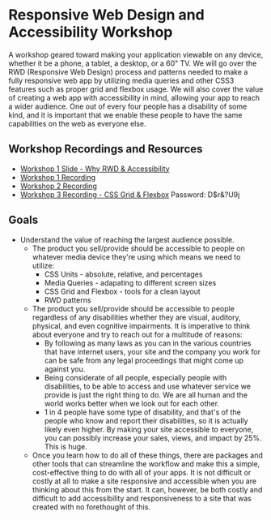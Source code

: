 # **Responsive Web Design and Accessibility Workshop**

A workshop geared toward making your application viewable on any device, whether it be a phone, a tablet, a desktop, or a 60" TV. We will go over the RWD (Responsive Web Design) process and patterns needed to make a fully responsive web app by utilizing media queries and other CSS3 features such as proper grid and flexbox usage. We will also cover the value of creating a web app with accessibility in mind, allowing your app to reach a wider audience. One out of every four people has a disability of some kind, and it is important that we enable these people to have the same capabilities on the web as everyone else.

## **Workshop Recordings and Resources**

- [Workshop 1 Slide - Why RWD & Accessibility](https://docs.google.com/presentation/d/1JGjbt-jYxRzizutZudQR5uj_-GDjkLu2UuBsLW2pU4U/edit?usp=sharing)
- [Workshop 1 Recording](https://drive.google.com/file/d/1opxEqOBV5uLURnLHCPE0nnU5nVHs2aSe/view?usp=sharing)
- [Workshop 2 Recording](https://drive.google.com/file/d/1opxEqOBV5uLURnLHCPE0nnU5nVHs2aSe/view?usp=sharing)
- [Workshop 3 Recording - CSS Grid & Flexbox](https://us02web.zoom.us/rec/share/vvxVyxBfOZafd-u33GP7ojKwBcLf2TJWsuSKeBsh-xCw8KvTA5Sofg-3v0EpYOSQ.tuJLOgZibd05YK8L) Password: D$r&?U9j

## **Goals**

- Understand the value of reaching the largest audience possible.
  - The product you sell/provide should be accessible to people on whatever media device they're using which means we need to utilize:
    - CSS Units - absolute, relative, and percentages
    - Media Queries - adapating to different screen sizes
    - CSS Grid and Flexbox - tools for a clean layout
    - RWD patterns
  - The product you sell/provide should be accessible to people regardless of any disabilities whether they are visual, auditory, physical, and even cognitive impairments. It is imperative to think about everyone and try to reach out for a multitude of reasons:
    - By following as many laws as you can in the various countries that have internet users, your site and the company you work for can be safe from any legal proceedings that might come up against you.
    - Being considerate of all people, especially people with disabilities, to be able to access and use whatever service we provide is just the right thing to do. We are all human and the world works better when we look out for each other.
    - 1 in 4 people have some type of disability, and that's of the people who know and report their disabilities, so it is actually likely even higher. By making your site accessible to everyone, you can possibly increase your sales, views, and impact by 25%. This is huge.
  - Once you learn how to do all of these things, there are packages and other tools that can streamline the workflow and make this a simple, cost-effective thing to do with all of your apps. It is not difficult or costly at all to make a site responsive and accessible when you are thinking about this from the start. It can, however, be both costly and difficult to add accessibility and responsiveness to a site that was created with no forethought of this.
